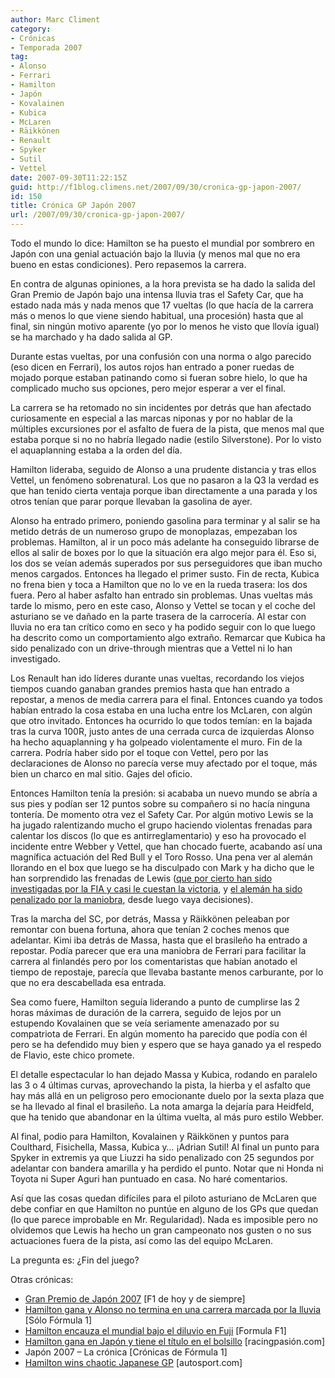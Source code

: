 ```yaml
---
author: Marc Climent
category:
- Crónicas
- Temporada 2007
tag:
- Alonso
- Ferrari
- Hamilton
- Japón
- Kovalainen
- Kubica
- McLaren
- Räikkönen
- Renault
- Spyker
- Sutil
- Vettel
date: 2007-09-30T11:22:15Z
guid: http://f1blog.climens.net/2007/09/30/cronica-gp-japon-2007/
id: 150
title: Crónica GP Japón 2007
url: /2007/09/30/cronica-gp-japon-2007/
---
```


Todo el mundo lo dice: Hamilton se ha puesto el mundial por sombrero en Japón con una genial actuación bajo la lluvia (y menos mal que no era bueno en estas condiciones). Pero repasemos la carrera.

En contra de algunas opiniones, a la hora prevista se ha dado la salida del Gran Premio de Japón bajo una intensa lluvia tras el Safety Car, que ha estado nada más y nada menos que 17 vueltas (lo que hacía de la carrera más o menos lo que viene siendo habitual, una procesión) hasta que al final, sin ningún motivo aparente (yo por lo menos he visto que llovía igual) se ha marchado y ha dado salida al GP.

Durante estas vueltas, por una confusión con una norma o algo parecido (eso dicen en Ferrari), los autos rojos han entrado a poner ruedas de mojado porque estaban patinando como si fueran sobre hielo, lo que ha complicado mucho sus opciones, pero mejor esperar a ver el final.

La carrera se ha retomado no sin incidentes por detrás que han afectado curiosamente en especial a las marcas niponas y por no hablar de la múltiples excursiones por el asfalto de fuera de la pista, que menos mal que estaba porque si no no habría llegado nadie (estilo Silverstone). Por lo visto el aquaplanning estaba a la orden del día.

Hamilton lideraba, seguido de Alonso a una prudente distancia y tras ellos Vettel, un fenómeno sobrenatural. Los que no pasaron a la Q3 la verdad es que han tenido cierta ventaja porque iban directamente a una parada y los otros tenían que parar porque llevaban la gasolina de ayer.

Alonso ha entrado primero, poniendo gasolina para terminar y al salir se ha metido detrás de un numeroso grupo de monoplazas, empezaban los problemas. Hamilton, al ir un poco más adelante ha conseguido librarse de ellos al salir de boxes por lo que la situación era algo mejor para él. Eso si, los dos se veían además superados por sus perseguidores que iban mucho menos cargados. Entonces ha llegado el primer susto. Fin de recta, Kubica no frena bien y toca a Hamilton que no lo ve en la rueda trasera: los dos fuera. Pero al haber asfalto han entrado sin problemas. Unas vueltas más tarde lo mismo, pero en este caso, Alonso y Vettel se tocan y el coche del asturiano se ve dañado en la parte trasera de la carrocería. Al estar con lluvia no era tan crítico como en seco y ha podido seguir con lo que luego ha descrito como un comportamiento algo extraño. Remarcar que Kubica ha sido penalizado con un drive-through mientras que a Vettel ni lo han investigado.

Los Renault han ido líderes durante unas vueltas, recordando los viejos tiempos cuando ganaban grandes premios hasta que han entrado a repostar, a menos de media carrera para el final. Entonces cuando ya todos habían entrado la cosa estaba en una lucha entre los McLaren, con algún que otro invitado. Entonces ha ocurrido lo que todos temían: en la bajada tras la curva 100R, justo antes de una cerrada curca de izquierdas Alonso ha hecho aquaplanning y ha golpeado violentamente el muro. Fin de la carrera. Podría haber sido por el toque con Vettel, pero por las declaraciones de Alonso no parecía verse muy afectado por el toque, más bien un charco en mal sitio. Gajes del oficio.

Entonces Hamilton tenía la presión: si acababa un nuevo mundo se abría a sus pies y podían ser 12 puntos sobre su compañero si no hacía ninguna tontería. De momento otra vez el Safety Car. Por algún motivo Lewis se la ha jugado ralentizando mucho el grupo haciendo violentas frenadas para calentar los discos (lo que es antirreglamentario) y eso ha provocado el incidente entre Webber y Vettel, que han chocado fuerte, acabando así una magnífica actuación del Red Bull y el Toro Rosso. Una pena ver al alemán llorando en el box que luego se ha disculpado con Mark y ha dicho que le han sorprendido las frenadas de Lewis ([que por cierto han sido investigadas por la FIA y casi le cuestan la victoria](http://www.racingpasion.com/2007/09/30-la-fia-casi-le-quita-la-victoria-a-hamilton-en-japon), y [el alemán ha sido penalizado por la maniobra](http://soloformula1.wordpress.com/2007/09/30/vettel-penalizado-por-el-accidente-con-webber/), desde luego vaya decisiones).

Tras la marcha del SC, por detrás, Massa y Räikkönen peleaban por remontar con buena fortuna, ahora que tenían 2 coches menos que adelantar. Kimi iba detrás de Massa, hasta que el brasileño ha entrado a repostar. Podía parecer que era una maniobra de Ferrari para facilitar la carrera al finlandés pero por los comentaristas que habían anotado el tiempo de repostaje, parecía que llevaba bastante menos carburante, por lo que no era descabellada esa entrada.

Sea como fuere, Hamilton seguía liderando a punto de cumplirse las 2 horas máximas de duración de la carrera, seguido de lejos por un estupendo Kovalainen que se veía seriamente amenazado por su compatriota de Ferrari. En algún momento ha parecido que podía con él pero se ha defendido muy bien y espero que se haya ganado ya el respedo de Flavio, este chico promete.

El detalle espectacular lo han dejado Massa y Kubica, rodando en paralelo las 3 o 4 últimas curvas, aprovechando la pista, la hierba y el asfalto que hay más allá en un peligroso pero emocionante duelo por la sexta plaza que se ha llevado al final el brasileño. La nota amarga la dejaría para Heidfeld, que ha tenido que abandonar en la última vuelta, al más puro estilo Webber.

Al final, podio para Hamilton, Kovalainen y Räikkönen y puntos para Coulthard, Fisichella, Massa, Kubica y&#8230; ¡Adrian Sutil! Al final un punto para Spyker in extremis ya que Liuzzi ha sido penalizado con 25 segundos por adelantar con bandera amarilla y ha perdido el punto. Notar que ni Honda ni Toyota ni Super Aguri han puntuado en casa. No haré comentarios.

Así que las cosas quedan difíciles para el piloto asturiano de McLaren que debe confiar en que Hamilton no puntúe en alguno de los GPs que quedan (lo que parece improbable en Mr. Regularidad). Nada es imposible pero no olvidemos que Lewis ha hecho un gran campeonato nos gusten o no sus actuaciones fuera de la pista, así como las del equipo McLaren.

La pregunta es: ¿Fin del juego?

Otras crónicas:

  * [Gran Premio de Japón 2007](http://f1dehoyydesiempre.blogspot.com/2007/09/gran-premio-de-japn-2007.html) [F1 de hoy y de siempre]
  * [Hamilton gana y Alonso no termina en una carrera marcada por la lluvia](http://soloformula1.wordpress.com/2007/09/30/hamilton-gana-y-alonso-no-termina-en-una-carrera-marcada-por-la-lluvia/) [Sólo Fórmula 1]
  * [Hamilton encauza el mundial bajo el diluvio en Fuji](http://www.formulaf1.es/43/hamilton-encauza-el-mundial-bajo-el-diluvio-en-fuji/) [Formula F1]
  * [Hamilton gana en Japón y tiene el título en el bolsillo](http://www.racingpasion.com/2007/09/30-hamilton-gana-en-japon-y-tiene-el-titulo-en-el-bolsillo) [racingpasión.com]
  * Japón 2007 &#8211; La crónica [Crónicas de Fórmula 1]
  * [Hamilton wins chaotic Japanese GP](http://www.autosport.com/news/report.php/id/62862) [autosport.com]